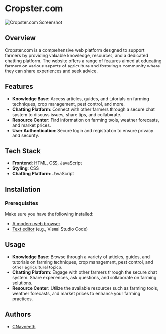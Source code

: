 # Cropster.com

![Cropster.com Screenshot](./cropster.png)

## Overview

Cropster.com is a comprehensive web platform designed to support farmers by providing valuable knowledge, resources, and a dedicated chatting platform. The website offers a range of features aimed at educating farmers on various aspects of agriculture and fostering a community where they can share experiences and seek advice.

## Features

- **Knowledge Base**: Access articles, guides, and tutorials on farming techniques, crop management, pest control, and more.
- **Chatting Platform**: Connect with other farmers through a secure chat system to discuss issues, share tips, and collaborate.
- **Resource Center**: Find information on farming tools, weather forecasts, and market prices.
- **User Authentication**: Secure login and registration to ensure privacy and security.

## Tech Stack

- **Frontend**: HTML, CSS, JavaScript
- **Styling**: CSS
- **Chatting Platform**: JavaScript

## Installation

### Prerequisites

Make sure you have the following installed:

- [A modern web browser](https://www.google.com/chrome/)
- [Text editor](https://code.visualstudio.com/) (e.g., Visual Studio Code)


## Usage

- **Knowledge Base**: Browse through a variety of articles, guides, and tutorials on farming techniques, crop management, pest control, and other agricultural topics.
- **Chatting Platform**: Engage with other farmers through the secure chat system. Share experiences, ask questions, and collaborate on farming solutions.
- **Resource Center**: Utilize the available resources such as farming tools, weather forecasts, and market prices to enhance your farming practices.

## Authors

- [CNavneeth](https://github.com/CNavneeth)

